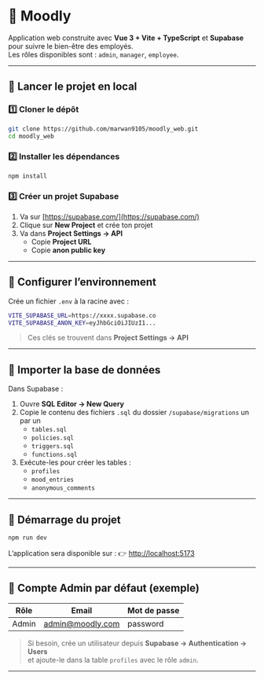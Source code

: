 # 🌿 Moodly

Application web construite avec **Vue 3 + Vite + TypeScript** et **Supabase** pour suivre le bien-être des employés.  
Les rôles disponibles sont : `admin`, `manager`, `employee`.

---

## 🚀 Lancer le projet en local

### 1️⃣ Cloner le dépôt
```bash
git clone https://github.com/marwan9105/moodly_web.git
cd moodly_web
```

### 2️⃣ Installer les dépendances
```bash
npm install
```

### 3️⃣ Créer un projet Supabase
1. Va sur [https://supabase.com/](https://supabase.com/)  
2. Clique sur **New Project** et crée ton projet  
3. Va dans **Project Settings → API**
   - Copie **Project URL**
   - Copie **anon public key**

---

## 🔑 Configurer l’environnement

Crée un fichier `.env` à la racine avec :

```bash
VITE_SUPABASE_URL=https://xxxx.supabase.co
VITE_SUPABASE_ANON_KEY=eyJhbGciOiJIUzI1...
```

> Ces clés se trouvent dans **Project Settings → API**

---

## 🧱 Importer la base de données

Dans Supabase :

1. Ouvre **SQL Editor → New Query**  
2. Copie le contenu des fichiers `.sql` du dossier `/supabase/migrations` un par un
   - `tables.sql`  
   - `policies.sql`  
   - `triggers.sql`  
   - `functions.sql`  
3. Exécute-les pour créer les tables :
   - `profiles`
   - `mood_entries`
   - `anonymous_comments`

---

## 🧩 Démarrage du projet

```bash
npm run dev
```

L’application sera disponible sur :
👉 [http://localhost:5173](http://localhost:5173)

---

## 👤 Compte Admin par défaut (exemple)

| Rôle | Email | Mot de passe |
|------|--------|--------------|
| Admin | admin@moodly.com | password |

> Si besoin, crée un utilisateur depuis **Supabase → Authentication → Users**  
> et ajoute-le dans la table `profiles` avec le rôle `admin`.

---
